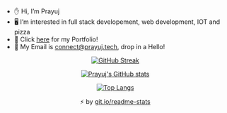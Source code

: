 - ✋ Hi, I’m Prayuj
- 🖥️ I’m interested in full stack developement, web development, IOT and pizza
- 🚀 Click <a href="https://prayuj.tech" target="_blank">here</a> for my Portfolio!
- 📧 My Email is connect@prayuj.tech, drop in a Hello!

<sub><p align="center">
  [![GitHub Streak](http://github-readme-streak-stats.herokuapp.com?user=prayuj&theme=radical)](https://git.io/streak-stats)
</p></sub>

<sub><p align="center">
  [![Prayuj's GitHub stats](https://github-readme-stats.vercel.app/api?username=prayuj&count_private=true&show_icons=true&theme=radical&hide=stars)](https://github.com/anuraghazra/github-readme-stats)
</p></sub>

<sub><p align="center">
  [![Top Langs](https://github-readme-stats.vercel.app/api/top-langs/?username=prayuj&layout=compact&theme=radical)](https://github.com/anuraghazra/github-readme-stats)
</p></sub>

<sub><p align="center"><g-emoji class="g-emoji" alias="zap" fallback-src="https://github.githubassets.com/images/icons/emoji/unicode/26a1.png">⚡️</g-emoji> by <a href="https://git.io/readme-stats" rel="nofollow">git.io/readme-stats</a></p></sub>

<!---
prayuj/prayuj is a ✨ special ✨ repository because its `README.md` (this file) appears on your GitHub profile.
You can click the Preview link to take a look at your changes.
--->
